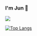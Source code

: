 ### I'm Jun 👋

<picture>
  <source
    srcset="https://github-readme-stats.vercel.app/api?username=jungabriel56&show_icons=true&theme=dark&title-color=A0153E"
    media="(prefers-color-scheme: dark)"
  />
  <source
    srcset="https://github-readme-stats.vercel.app/api?username=jungabriel56&show_icons=true"
    media="(prefers-color-scheme: light), (prefers-color-scheme: no-preference)"
  />
  <img src="https://github-readme-stats.vercel.app/api?username=jungabriel56&show_icons=true" />
</picture>

[![Top Langs](https://github-readme-stats.vercel.app/api/top-langs/?username=jungabriel56&layout=donut)](https://github.com/jungabriel56/github-readme-stats)

